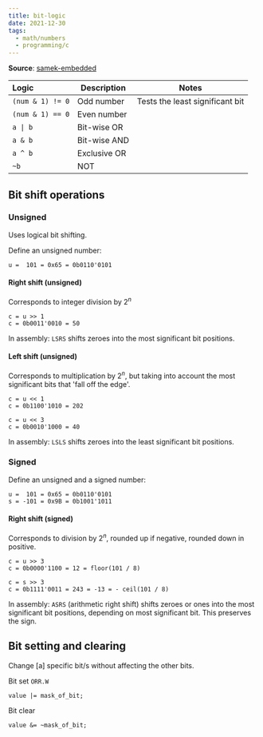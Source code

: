 ```yaml
---
title: bit-logic
date: 2021-12-30
tags:
  - math/numbers
  - programming/c
---
```


**Source**: [samek-embedded](bibliography/samek-embedded.md)

| Logic                   | Description  | Notes                           |
|:----------------------- | ------------ | ------------------------------- |
| `(num & 1) != 0`        | Odd number   | Tests the least significant bit |
| `(num & 1) == 0`        | Even number  |                                 |
| <code>a &#124; b</code> | Bit-wise OR  |                                 |
| `a & b`                 | Bit-wise AND |                                 |
| `a ^ b`                 | Exclusive OR |                                 |
| `~b`                    | NOT          |                                 |


## Bit shift operations
### Unsigned
Uses logical bit shifting.  

Define an unsigned number:
```
u =  101 = 0x65 = 0b0110'0101
```

#### Right shift (unsigned)
Corresponds to integer division by $2^n$
```
c = u >> 1
c = 0b0011'0010 = 50
```

In assembly: `LSRS` shifts zeroes into the most significant bit positions.

#### Left shift (unsigned)
Corresponds to multiplication by $2^n$, but taking into account the most significant bits that 'fall off the edge'.
```
c = u << 1
c = 0b1100'1010 = 202
```
```
c = u << 3
c = 0b0010'1000 = 40
```

In assembly: `LSLS` shifts zeroes into the least significant bit positions.

### Signed
Define an unsigned and a signed number:
```
u =  101 = 0x65 = 0b0110'0101
s = -101 = 0x9B = 0b1001'1011
```

#### Right shift (signed)
Corresponds to division by $2^n$, rounded up if negative, rounded down in positive.
```
c = u >> 3
c = 0b0000'1100 = 12 = floor(101 / 8)
```

```
c = s >> 3
c = 0b1111'0011 = 243 = -13 = - ceil(101 / 8)
```

In assembly: `ASRS` (arithmetic right shift) shifts zeroes or ones into the most significant bit positions,  depending on most significant bit. This preserves the sign.

## Bit setting and clearing
Change [a] specific bit/s without affecting the other bits.

Bit set `ORR.W`
```
value |= mask_of_bit;
```

Bit clear
```
value &= ~mask_of_bit;
```

